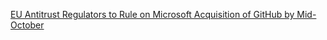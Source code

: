 [EU Antitrust Regulators to Rule on Microsoft Acquisition of GitHub by Mid-October](https://cointelegraph.com/news/eu-antitrust-regulators-to-rule-on-microsoft-acquisition-of-github-by-mid-october)